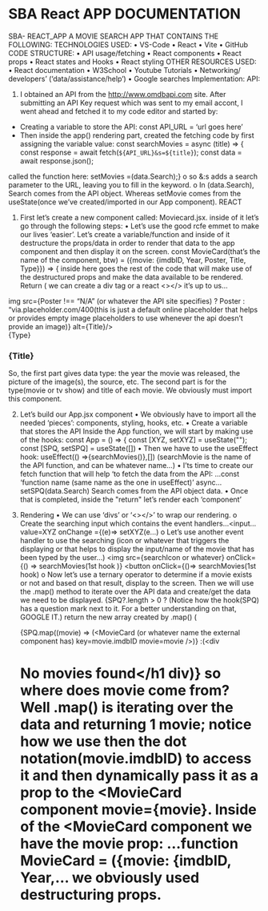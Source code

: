 # SBA React APP DOCUMENTATION

SBA- REACT_APP
A MOVIE SEARCH APP THAT CONTAINS THE FOLLOWING: 
TECHNOLOGIES USED:
•	VS-Code
•	React 
•	Vite 
•	GitHub 
CODE STRUCTURE:
•	API usage/fetching
•	React components
•	React props 
•	React states and Hooks
•	React styling 
OTHER RESOURCES USED:
•	React documentation
•	W3School
•	Youtube Tutorials 
•	Networking/ developers’ (‘data/assistance/help’)
•	Google searches 
Implementation:
API:
1.	I obtained an API from the http://www.omdbapi.com site. After submitting an API Key request which was sent to my email accont, I went ahead and fetched it to my code editor and started by:
-	Creating a variable to store the API: const API_URL = ‘url goes here’
- Then inside the app() rendering part, created the fetching code by first assigning the variable value: const searchMovies = async (title) => {
const response = await fetch(`${API_URL}&s=${title}`); 
const data = await response.json();

called the function here: setMovies =(data.Search);}
o	so &:s adds a search parameter to the URL, leaving you to fill in the keyword.
o	In (data.Search), Search comes from the API object. Whereas setMovie comes from the useState(once we’ve created/imported in our App component).
REACT
1.	First let’s create a new component called: Moviecard.jsx. inside of it let’s go through the following steps:
•	Let’s use the good rcfe emmet to make our lives ‘easier’. Let’s create a variable/function and inside of it destructure the props/data in order to render that data to the app component and then display it on the screen. 
const MovieCard(that’s the name of the component, btw) = ({movie: {imdbID, Year, Poster, Title, Type}}) => { inside here goes the rest of the code that will make use of the destructured props  and make the data available to be rendered. 
Return ( we can create a div tag or a react <></> it’s up to us…
 <div className? Key={imdbID}
<div p{Year}</p>
img src={Poster !== “N/A” (or whatever the API site specifies) ? Poster : “via.placeholder.com/400(this is just a default online placeholder that helps or provides empty image placeholders to use whenever the api doesn’t provide an image)} alt={Title}/></div>
<span>{Type}</span>
<h3>{Title}</h3>
</div>

So, the first part gives data type: the year the movie was released, the picture of the image(s), the source, etc. The second part is for the type(movie or tv show) and title of each movie. We obviously must import this component. 

2.	Let’s build our App.jsx component
•	We obviously have to import all the needed ‘pieces’: components, styling, hooks, etc.
•	Create a variable that stores the API
Inside the App function, we will start by making use of the hooks:
const App = () => {
  const [XYZ, setXYZ] = useState("");
  const [SPQ, setSPQ] = useState([]) 
•	Then we have to use the useEffect hook: useEffect(() =>{searchMovies()},[]) (searchMovie is the name of the API function, and can be whatever name…) 
•	I’ts time to create our fetch function that will help ‘to fetch the data from the API: …const ‘function name (same name as the one in useEffect)’ async…setSPQ(data.Search) Search comes from the API object data. 
•	Once that is completed, inside the "return" let’s render each ‘component’

3.	Rendering 
•	We can use ‘divs’ or ‘<></>’ to wrap our rendering. 
o	Create the searching input which contains the event handlers…<input…value=XYZ onChange ={(e)=> setXYZ(e…)
o	Let’s use another event handler to use the searching (icon or whatever that triggers the displaying or that helps to display the input/name of the movie that has been typed by the user…) <img src={searchIcon or whatever} onClick={() => searchMovies(1st hook )} <button onClick={()=> searchMovies(1st hook)
o	Now let’s use a ternary operator to determine if a movie exists or not and based on that result, display to the screen. Then we will use the .map() method to iterate over the API data and create/get the data we need to be displayed.  {SPQ?.length > 0 ? (Notice how the hook(SPQ) has a question mark next to it. For a better understanding on that, GOOGLE IT.) return the new array created by .map() (<div className="container"> {SPQ.map((movie) => (<MovieCard (or whatever name the external component has) key=movie.imdbID movie=movie />)}  :(<div <h1>No movies found</h1 div)} so where does movie come from? Well .map() is iterating over the data and returning 1 movie; notice how we use then the dot notation(movie.imdbID) to access it and then dynamically pass it as a prop to the <MovieCard component movie={movie}. Inside of the <MovieCard component we have the movie prop: …function MovieCard = ({movie: {imdbID, Year,… we obviously used destructuring props.


